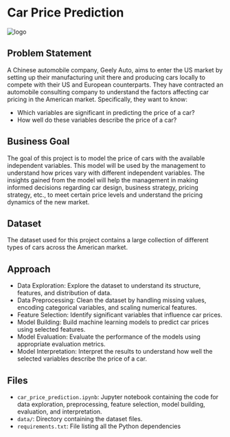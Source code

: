 
# Car Price Prediction

![logo](https://github.com/Rohitbachchhe17/car_prediction_ML/assets/163370274/9cd16311-38d0-4e53-95e4-6df9f24ad9ca)


## Problem Statement

A Chinese automobile company, Geely Auto, aims to enter the US market by setting up their manufacturing unit there and producing cars locally to compete with their US and European counterparts. They have contracted an automobile consulting company to understand the factors affecting car pricing in the American market. Specifically, they want to know:

- Which variables are significant in predicting the price of a car?
- How well do these variables describe the price of a car?

## Business Goal

The goal of this project is to model the price of cars with the available independent variables. This model will be used by the management to understand how prices vary with different independent variables. The insights gained from the model will help the management in making informed decisions regarding car design, business strategy, pricing strategy, etc., to meet certain price levels and understand the pricing dynamics of the new market.

## Dataset

The dataset used for this project contains a large collection of different types of cars across the American market.

## Approach

- Data Exploration: Explore the dataset to understand its structure, features, and distribution of data.
- Data Preprocessing: Clean the dataset by handling missing values, encoding categorical variables, and scaling numerical features.
- Feature Selection: Identify significant variables that influence car prices.
- Model Building: Build machine learning models to predict car prices using selected features.
- Model Evaluation: Evaluate the performance of the models using appropriate evaluation metrics.
- Model Interpretation: Interpret the results to understand how well the selected variables describe the price of a car.

## Files

- `car_price_prediction.ipynb`: Jupyter notebook containing the code for data exploration, preprocessing, feature selection, model building, evaluation, and interpretation.
- `data/`: Directory containing the dataset files.
- `requirements.txt`: File listing all the Python dependencies

